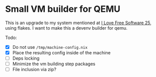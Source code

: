 # Small VM builder for QEMU

This is an upgrade to my system mentioned at [I Love Free Software 25](https://github.com/TypicalAM/ilfs25), using flakes. I want to make this a devenv builder for qemu.

Todo:

- [x] Do not use `/tmp/machine-config.nix`
- [x] Place the resulting config inside of the machine
- [ ] Deps locking
- [ ] Minimize the vm building step packages
- [ ] File inclusion via zip?
